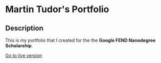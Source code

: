 # Martin Tudor's Portfolio

## Description

This is my portfolio that I created for the the **Google FEND Nanodegree Scholarship**.

[Go to live version](https://magicmart.github.io/martin-tudor-portfolio/)
